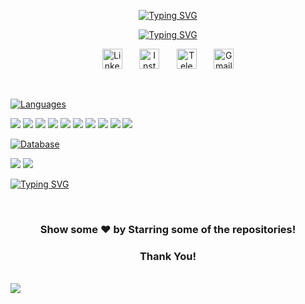 <p align="center">
  <a href="https://github.com/priya-1022">
 <a href="https://git.io/typing-svg"><img src="https://readme-typing-svg.demolab.com?font=Exo+2&weight=500&size=22&duration=1&pause=1&color=06D5F7&center=true&vCenter=true&repeat=false&random=false&width=435&lines=Priya+Keshari" alt="Typing SVG" /></a>
<p align="center">
  
<p align="center">
 <a href="https://git.io/typing-svg"><img src="https://readme-typing-svg.demolab.com?font=Outfit&weight=500&size=22&pause=1000&color=FF7C06D5&center=true&repeat=false&random=false&width=500&height=100&lines=Full+Stack+Web+Developer;Data+Analyst;DevOps+Enthusiast" alt="Typing SVG" /></a></p>
<p align="center">

  <!-- Social icons section -->
<p align="center">
  <!-- 
    <a href="https://www.youtube.com/@bishalyadav2203"><img width="32px" alt="Youtube" title="Youtube" src="https://cdn2.iconfinder.com/data/icons/social-media-2285/512/1_Youtube_colored_svg-128.png"/></a>
  &#8287;&#8287;&#8287;&#8287;&#8287;
    -->
  <a href="https://www.linkedin.com/in/priyakeshari/"><img width="32px" alt="LinkedIn" title="LinkedIn" src="https://cdn2.iconfinder.com/data/icons/social-media-2285/512/1_Linkedin_unofficial_colored_svg-128.png"/></a>
  &#8287;&#8287;&#8287;&#8287;&#8287;
   <!-- 
  <a href="https://twitter.com/bishal_2203"><img width="32px" alt="Twitter" title="Twitter" src="https://cdn2.iconfinder.com/data/icons/threads-by-instagram/24/x-logo-twitter-new-brand-512.png"/></a>
  &#8287;&#8287;&#8287;&#8287;&#8287;
  <a href="https://discord.gg/892467772167159859" alt="Discord" title="Discord Server"><img width="32px" src="https://i.imgur.com/OViZO8J.png"/></a>
  &#8287;&#8287;&#8287;&#8287;&#8287;  -->
  <a href="https://www.instagram.com/priya_keshari10/"><img width="32px" alt="Instagram" title="Instagram" src="https://cdn2.iconfinder.com/data/icons/social-icons-33/128/Instagram-256.png"></a>
  &#8287;&#8287;&#8287;&#8287;&#8287;
  <a href="https://t.me/Priya_1003/"><img width="32px" alt="Telegram" title="Telegram" src="https://cdn4.iconfinder.com/data/icons/logos-and-brands/512/335_Telegram_logo-256.png"/></a>
 &#8287;&#8287;&#8287;&#8287;&#8287;
  <a href="mailto:kesharipriya680@gmail.com"><img width="32px" alt="Gmail" title="G-mail" src="https://cdn4.iconfinder.com/data/icons/social-media-logos-6/512/112-gmail_email_mail-256.png"/></a>
</p>

<br/>

<!-- ICONS -->
<a href="https://git.io/typing-svg"><img src="https://readme-typing-svg.demolab.com?font=Kanit&size=24&pause=1000&color=F7F7F7&repeat=false&random=false&width=300&lines=Languages%3A" alt="Languages" /></a>

<img src="https://img.shields.io/badge/HTML5-E34F26?style=for-the-badge&logo=html5&logoColor=white" /> <img src="https://img.shields.io/badge/CSS3-1572B6?style=for-the-badge&logo=css3&logoColor=white" /> <img src="https://img.shields.io/badge/Python-FFD43B?style=for-the-badge&logo=python&logoColor=blue" /> <img src="https://img.shields.io/badge/PHP-777BB4?style=for-the-badge&logo=php&logoColor=white" /> <img src="https://img.shields.io/badge/JavaScript-323330?style=for-the-badge&logo=javascript&logoColor=F7DF1E" /> <img src="https://img.shields.io/badge/C-00599C?style=for-the-badge&logo=c&logoColor=white" /> <img src="https://img.shields.io/badge/C%2B%2B-00599C?style=for-the-badge&logo=c%2B%2B&logoColor=white" /> <img src="https://img.shields.io/badge/Numpy-777BB4?style=for-the-badge&logo=numpy&logoColor=white" /> <img src="https://img.shields.io/badge/Pandas-2C2D72?style=for-the-badge&logo=pandas&logoColor=white" /> <img src="https://img.shields.io/badge/scikit_learn-F7931E?style=for-the-badge&logo=scikit-learn&logoColor=white" />

<a href="https://git.io/typing-svg"><img src="https://readme-typing-svg.demolab.com?font=Kanit&size=24&duration=1&pause=1000&color=F7F7F7&repeat=false&random=false&width=300&lines=Database%3A" alt="Database" /></a>

<img src="https://img.shields.io/badge/MySQL-005C84?style=for-the-badge&logo=mysql&logoColor=white" /> <img src="https://img.shields.io/badge/Oracle-F80000?style=for-the-badge&logo=Oracle&logoColor=white" /> 

<a href="https://git.io/typing-svg"><img src="https://readme-typing-svg.demolab.com?font=Kanit&size=24&duration=1&pause=1000&color=F7F7F7&repeat=false&random=false&width=300&lines=Framework+%26+Library%3A" alt="Typing SVG" /></a>


<br/>






<div align="center">

### Show some ❤️ by Starring some of the repositories!
### Thank You!
</div>

<br/>  

<div align="left"><img src="https://komarev.com/ghpvc/?username=priya-1022&&style=flat-square" align="center" />
</div>  

<br/>  
<!--
**Priya-1022/priya-1022** is a ✨ _special_ ✨ repository because its `README.md` (this file) appears on your GitHub profile.

Here are some ideas to get you started:

- 🔭 I’m currently working on ...
- 🌱 I’m currently learning ...
- 👯 I’m looking to collaborate on ...
- 🤔 I’m looking for help with ...
- 💬 Ask me about ...
- 📫 How to reach me: ...
- 😄 Pronouns: ...
- ⚡ Fun fact: ...
-->
